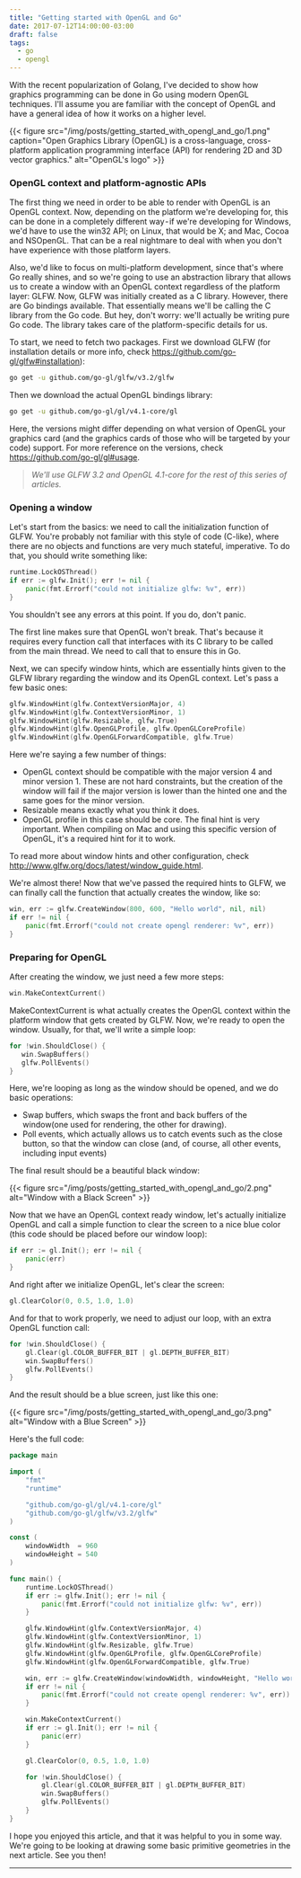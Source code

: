```yaml
---
title: "Getting started with OpenGL and Go"
date: 2017-07-12T14:00:00-03:00
draft: false
tags:
  - go
  - opengl
---
```

With the recent popularization of Golang, I've decided to show how graphics programming can be done in Go using modern OpenGL techniques. I'll assume you are familiar with the concept of OpenGL and have a general idea of how it works on a higher level.

{{< figure src="/img/posts/getting_started_with_opengl_and_go/1.png" caption="Open Graphics Library (OpenGL) is a cross-language, cross-platform application programming interface (API) for rendering 2D and 3D vector graphics." alt="OpenGL's logo" >}}

### OpenGL context and platform-agnostic APIs

The first thing we need in order to be able to render with OpenGL is an OpenGL context. Now, depending on the platform we're developing for, this can be done in a completely different way - if we're developing for Windows, we'd have to use the win32 API; on Linux, that would be X; and Mac, Cocoa and NSOpenGL. That can be a real nightmare to deal with when you don't have experience with those platform layers.

Also, we'd like to focus on multi-platform development, since that's where Go really shines, and so we're going to use an abstraction library that allows us to create a window with an OpenGL context regardless of the platform layer: GLFW. Now, GLFW was initially created as a C library. However, there are Go bindings available. That essentially means we'll be calling the C library from the Go code. But hey, don't worry: we'll actually be writing pure Go code. The library takes care of the platform-specific details for us.

To start, we need to fetch two packages. First we download GLFW (for installation details or more info, check https://github.com/go-gl/glfw#installation):

```bash
go get -u github.com/go-gl/glfw/v3.2/glfw
```

Then we download the actual OpenGL bindings library:

```bash
go get -u github.com/go-gl/gl/v4.1-core/gl
```

Here, the versions might differ depending on what version of OpenGL your graphics card (and the graphics cards of those who will be targeted by your code) support. For more reference on the versions, check https://github.com/go-gl/gl#usage.

> *We'll use GLFW 3.2 and OpenGL 4.1-core for the rest of this series of articles.*

### Opening a window

Let's start from the basics: we need to call the initialization function of GLFW. You're probably not familiar with this style of code (C-like), where there are no objects and functions are very much stateful, imperative. To do that, you should write something like:

```go
runtime.LockOSThread()
if err := glfw.Init(); err != nil {  
    panic(fmt.Errorf("could not initialize glfw: %v", err)) 
}
```

You shouldn't see any errors at this point. If you do, don't panic.

The first line makes sure that OpenGL won't break. That's because it requires every function call that interfaces with its C library to be called from the main thread. We need to call that to ensure this in Go.

Next, we can specify window hints, which are essentially hints given to the GLFW library regarding the window and its OpenGL context. Let's pass a few basic ones:

```go
glfw.WindowHint(glfw.ContextVersionMajor, 4) 
glfw.WindowHint(glfw.ContextVersionMinor, 1) 
glfw.WindowHint(glfw.Resizable, glfw.True) 
glfw.WindowHint(glfw.OpenGLProfile, glfw.OpenGLCoreProfile) 
glfw.WindowHint(glfw.OpenGLForwardCompatible, glfw.True)
```

Here we're saying a few number of things:

  - OpenGL context should be compatible with the major version 4 and minor version 1. These are not hard constraints, but the creation of the window will fail if the major version is lower than the hinted one and the same goes for the minor version.
  - Resizable means exactly what you think it does.
  - OpenGL profile in this case should be core.
The final hint is very important. When compiling on Mac and using this specific version of OpenGL, it's a required hint for it to work.

To read more about window hints and other configuration, check http://www.glfw.org/docs/latest/window_guide.html.

We're almost there! Now that we've passed the required hints to GLFW, we can finally call the function that actually creates the window, like so:

```go
win, err := glfw.CreateWindow(800, 600, "Hello world", nil, nil)
if err != nil {  
    panic(fmt.Errorf("could not create opengl renderer: %v", err))
}
```

### Preparing for OpenGL

After creating the window, we just need a few more steps:

``` go
win.MakeContextCurrent()
```

MakeContextCurrent is what actually creates the OpenGL context within the platform window that gets created by GLFW. Now, we're ready to open the window. Usually, for that, we'll write a simple loop:

```go
for !win.ShouldClose() {
   win.SwapBuffers()
   glfw.PollEvents()
}
```

Here, we're looping as long as the window should be opened, and we do basic operations:

  - Swap buffers, which swaps the front and back buffers of the window(one used for rendering, the other for drawing).
  - Poll events, which actually allows us to catch events such as the close button, so that the window can close (and, of course, all other events, including input events)

The final result should be a beautiful black window:

{{< figure src="/img/posts/getting_started_with_opengl_and_go/2.png" alt="Window with a Black Screen" >}}

Now that we have an OpenGL context ready window, let's actually initialize OpenGL and call a simple function to clear the screen to a nice blue color (this code should be placed before our window loop):

```go
if err := gl.Init(); err != nil {
	panic(err)
}
```

And right after we initialize OpenGL, let's clear the screen:

```go
gl.ClearColor(0, 0.5, 1.0, 1.0)
```

And for that to work properly, we need to adjust our loop, with an extra OpenGL function call:

```go
for !win.ShouldClose() {
	gl.Clear(gl.COLOR_BUFFER_BIT | gl.DEPTH_BUFFER_BIT)
	win.SwapBuffers()
	glfw.PollEvents()
}
```

And the result should be a blue screen, just like this one:

{{< figure src="/img/posts/getting_started_with_opengl_and_go/3.png" alt="Window with a Blue Screen" >}}

Here's the full code:

```go
package main

import (
	"fmt"
	"runtime"

	"github.com/go-gl/gl/v4.1-core/gl"
	"github.com/go-gl/glfw/v3.2/glfw"
)

const (
	windowWidth  = 960
	windowHeight = 540
)

func main() {
	runtime.LockOSThread()
	if err := glfw.Init(); err != nil {
		panic(fmt.Errorf("could not initialize glfw: %v", err))
	}

	glfw.WindowHint(glfw.ContextVersionMajor, 4)
	glfw.WindowHint(glfw.ContextVersionMinor, 1)
	glfw.WindowHint(glfw.Resizable, glfw.True)
	glfw.WindowHint(glfw.OpenGLProfile, glfw.OpenGLCoreProfile)
	glfw.WindowHint(glfw.OpenGLForwardCompatible, glfw.True)

	win, err := glfw.CreateWindow(windowWidth, windowHeight, "Hello world", nil, nil)
	if err != nil {
		panic(fmt.Errorf("could not create opengl renderer: %v", err))
	}

	win.MakeContextCurrent()
	if err := gl.Init(); err != nil {
		panic(err)
	}

	gl.ClearColor(0, 0.5, 1.0, 1.0)

	for !win.ShouldClose() {
		gl.Clear(gl.COLOR_BUFFER_BIT | gl.DEPTH_BUFFER_BIT)
		win.SwapBuffers()
		glfw.PollEvents()
	}
}
```

I hope you enjoyed this article, and that it was helpful to you in some way. We're going to be looking at drawing some basic primitive geometries in the next article. See you then!

---
